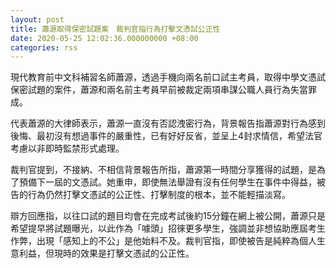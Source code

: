 ```yaml
---
layout: post
title: 蕭源取得保密試題案　裁判官指行為打擊文憑試公正性
date: 2020-05-25 12:02:36.000000000 +08:00
categories: rss
---
```


現代教育前中文科補習名師蕭源，透過手機向兩名前口試主考員，取得中學文憑試保密試題的案件，蕭源和兩名前主考員早前被裁定兩項串謀公職人員行為失當罪成。

代表蕭源的大律師表示，蕭源一直沒有否認洩密行為，背景報告指蕭源對行為感到後悔、最初沒有想過事件的嚴重性，已有好好反省，並呈上4封求情信，希望法官考慮以非即時監禁形式處理。

裁判官提到，不接納、不相信背景報告所指，蕭源第一時間分享獲得的試題，是為了預備下一屆的文憑試。她重申，即使無法舉證有沒有任何學生在事件中得益，被告的行為仍然打擊文憑試的公正性、打擊制度的根本，並不能輕描淡寫。

辯方回應指，以往口試的題目均會在完成考試後約15分鐘在網上被公開，蕭源只是希望提早將試題曝光，以此作為「噱頭」招徠更多學生，強調並非想協助應屆考生作弊，出現「感知上的不公」是他始料不及。裁判官指，即使被告是純粹為個人生意利益，但現時的效果是打擊文憑試的公正性。
